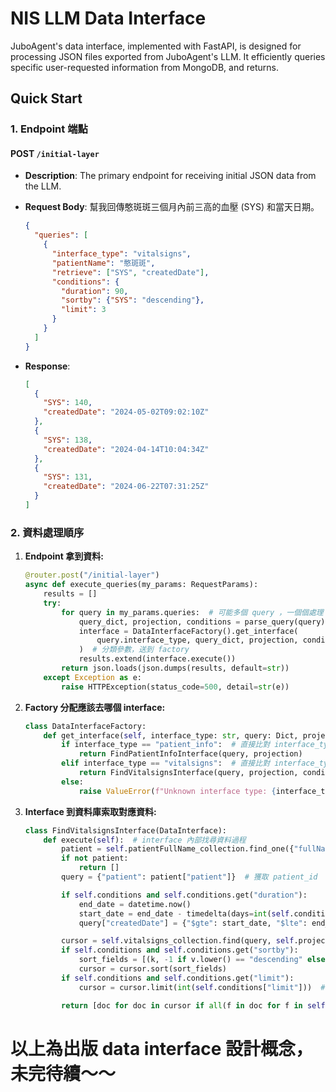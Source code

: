 # NIS LLM Data Interface

JuboAgent's data interface, implemented with FastAPI, is designed for processing JSON files exported from JuboAgent's LLM. It efficiently queries specific user-requested information from MongoDB, and returns.

## Quick Start

### 1. Endpoint 端點

#### POST `/initial-layer`
- **Description**: The primary endpoint for receiving initial JSON data from the LLM.

- **Request Body**: 幫我回傳憨斑斑三個月內前三高的血壓 (SYS) 和當天日期。
    ```json
    {
      "queries": [
        {
          "interface_type": "vitalsigns",
          "patientName": "憨斑斑",
          "retrieve": ["SYS", "createdDate"],
          "conditions": {
            "duration": 90,
            "sortby": {"SYS": "descending"},
            "limit": 3
          }
        }
      ]
    }
    ```

- **Response**:
    ```json
    [
      {
        "SYS": 140,
        "createdDate": "2024-05-02T09:02:10Z"
      },
      {
        "SYS": 138,
        "createdDate": "2024-04-14T10:04:34Z"
      },
      {
        "SYS": 131,
        "createdDate": "2024-06-22T07:31:25Z"
      }
    ]
    ```

### 2. 資料處理順序

1. **Endpoint 拿到資料:**
    ```python
    @router.post("/initial-layer")
    async def execute_queries(my_params: RequestParams):
        results = []
        try:
            for query in my_params.queries:  # 可能多個 query ，一個個處理
                query_dict, projection, conditions = parse_query(query)
                interface = DataInterfaceFactory().get_interface(
                    query.interface_type, query_dict, projection, conditions
                )  # 分類參數，送到 factory
                results.extend(interface.execute())
            return json.loads(json.dumps(results, default=str))
        except Exception as e:
            raise HTTPException(status_code=500, detail=str(e))
    ```

2. **Factory 分配應該去哪個 interface:**
    ```python
    class DataInterfaceFactory:
        def get_interface(self, interface_type: str, query: Dict, projection: Dict = None, conditions: Optional[Dict] = None):
            if interface_type == "patient_info":  # 直接比對 interface_type
                return FindPatientInfoInterface(query, projection)
            elif interface_type == "vitalsigns":  # 直接比對 interface_type
                return FindVitalsignsInterface(query, projection, conditions)
            else:
                raise ValueError(f"Unknown interface type: {interface_type}")
    ```

3. **Interface 到資料庫索取對應資料:**
    ```python
    class FindVitalsignsInterface(DataInterface):
        def execute(self):  # interface 內部找尋資料過程
            patient = self.patientFullName_collection.find_one({"fullName": self.query["patientName"]})
            if not patient:
                return []
            query = {"patient": patient["patient"]}  # 獲取 patient_id

            if self.conditions and self.conditions.get("duration"):
                end_date = datetime.now()
                start_date = end_date - timedelta(days=int(self.conditions["duration"]))
                query["createdDate"] = {"$gte": start_date, "$lte": end_date}  # 獲取日期範圍

            cursor = self.vitalsigns_collection.find(query, self.projection)
            if self.conditions and self.conditions.get("sortby"):
                sort_fields = [(k, -1 if v.lower() == "descending" else 1) for k, v in self.conditions["sortby"].items()]
                cursor = cursor.sort(sort_fields)
            if self.conditions and self.conditions.get("limit"):
                cursor = cursor.limit(int(self.conditions["limit"]))  # 處理限定條件

            return [doc for doc in cursor if all(f in doc for f in self.projection.keys() if self.projection[f] == 1)]  # 回傳結果
    ```



# 以上為出版 data interface 設計概念，未完待續～～


